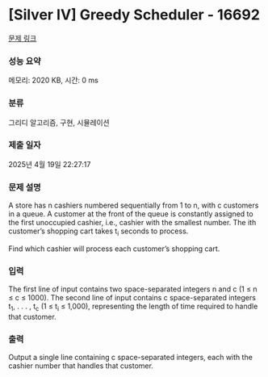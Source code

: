 # [Silver IV] Greedy Scheduler - 16692 

[문제 링크](https://www.acmicpc.net/problem/16692) 

### 성능 요약

메모리: 2020 KB, 시간: 0 ms

### 분류

그리디 알고리즘, 구현, 시뮬레이션

### 제출 일자

2025년 4월 19일 22:27:17

### 문제 설명

<p>A store has n cashiers numbered sequentially from 1 to n, with c customers in a queue. A customer at the front of the queue is constantly assigned to the first unoccupied cashier, i.e., cashier with the smallest number. The ith customer’s shopping cart takes t<sub>i</sub> seconds to process.</p>

<p>Find which cashier will process each customer’s shopping cart.</p>

### 입력 

 <p>The first line of input contains two space-separated integers n and c (1 ≤ n ≤ c ≤ 1000). The second line of input contains c space-separated integers t<sub>1</sub>, . . . , t<sub>c</sub> (1 ≤ t<sub>i</sub> ≤ 1,000), representing the length of time required to handle that customer.</p>

### 출력 

 <p>Output a single line containing c space-separated integers, each with the cashier number that handles that customer.</p>

